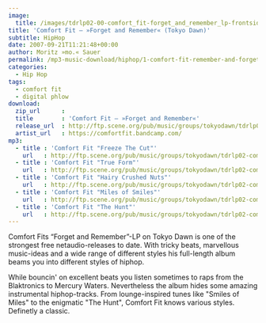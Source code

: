 ```yaml
---
image:
  title: /images/tdrlp02-00-comfort_fit-forget_and_remember_lp-frontside_small.jpg
title: 'Comfort Fit – »Forget and Remember« (Tokyo Dawn)'
subtitle: HipHop
date: 2007-09-21T11:21:48+00:00
author: Moritz »mo.« Sauer
permalink: /mp3-music-download/hiphop/1-comfort-fit-remember-and-forget-lp-hiphop
categories:
  - Hip Hop
tags:
  - comfort fit
  - digital phlow
download:
  zip_url      : 
  title        : 'Comfort Fit – »Forget and Remember«'
  release_url  : http://ftp.scene.org/pub/music/groups/tokyodawn/tdrlp02-comfort_fit-forget_and_remember_lp/
  artist_url   : https://comfortfit.bandcamp.com/
mp3:
  - title : 'Comfort Fit "Freeze The Cut"'
    url   : http://ftp.scene.org/pub/music/groups/tokyodawn/tdrlp02-comfort_fit-forget_and_remember_lp/tdrlp02-04-comfort_fit-freeze_the_cut_feat_blaktroniks.mp3
  - title : 'Comfort Fit "True Form"'
    url   : http://ftp.scene.org/pub/music/groups/tokyodawn/tdrlp02-comfort_fit-forget_and_remember_lp/tdrlp02-06-comfort_fit-true_form.mp3
  - title : 'Comfort Fit "Hairy Crushed Nuts"'
    url   : http://ftp.scene.org/pub/music/groups/tokyodawn/tdrlp02-comfort_fit-forget_and_remember_lp/tdrlp02-15-comfort_fit-hairy_crushed_nuts.mp3
  - title : 'Comfort Fit "Miles of Smiles"'
    url   : http://ftp.scene.org/pub/music/groups/tokyodawn/tdrlp02-comfort_fit-forget_and_remember_lp/tdrlp02-20-comfort_fit-miles_of_smiles.mp3
  - title : 'Comfort Fit "The Hunt"'
    url   : http://ftp.scene.org/pub/music/groups/tokyodawn/tdrlp02-comfort_fit-forget_and_remember_lp/tdrlp02-16-comfort_fit-the_hunt.mp3
---
```

Comfort Fits “Forget and Remember”-LP on Tokyo Dawn is one of the strongest free netaudio-releases to date. With tricky beats, marvellous music-ideas and a wide range of different styles his full-length album beams you into different styles of hiphop.<!--more-->

While bouncin' on excellent beats you listen sometimes to raps from the Blaktronics to Mercury Waters. Nevertheless the album hides some amazing instrumental hiphop-tracks. From lounge-inspired tunes like "Smiles of Miles" to the enigmatic "The Hunt", Comfort Fit knows various styles. Definetly a classic.
